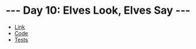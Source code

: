 # --- Day 10: Elves Look, Elves Say ---

- [Link](https://adventofcode.com/2015/day/10)
- [Code](./src/main.rs)
- [Tests](./src/tests.rs)
